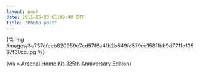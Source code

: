 ```yaml
---
layout: post
date: 2011-05-03 01:09:40 GMT
title: "Photo post"
---
```

{% img /images/3a737cfeeb820959e7ed57f6a41b2b549fc579ec158f1bb9d7711ef3567f30cc.jpg %}

<p>(via <a href="http://www.nikeblog.com/2011/05/02/arsenal-home-kit-125th-anniversary-edition/?utm_source=feedburner&amp;utm_medium=feed&amp;utm_campaign=Feed: nikeblog/blogcraver (Nike Blog)">» Arsenal Home Kit–125th Anniversary Edition</a>)</p> 